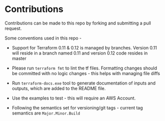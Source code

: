 # Contributions

Contributions can be made to this repo by forking and submitting a pull request.

Some conventions used in this repo -

* Support for Terraform 0.11 & 0.12 is managed by branches. Version 0.11 will reside in a branch named 0.11 and version 0.12 code resides in master

* Please run `terraform fmt` to lint the tf files. Formatting changes should be committed with no logic changes - this helps with managing file diffs

* Run `terraform-docs.exe` tool to generate documentation of inputs and outputs, which are added to the README file.

* Use the examples to test - this will require an AWS Account.

* Following the semantics set for versioning/git tags - current tag semantics are `Major.Minor.Build`